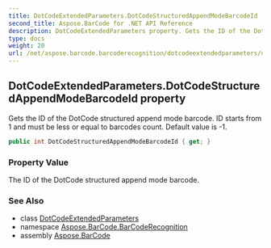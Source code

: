 ```yaml
---
title: DotCodeExtendedParameters.DotCodeStructuredAppendModeBarcodeId
second_title: Aspose.BarCode for .NET API Reference
description: DotCodeExtendedParameters property. Gets the ID of the DotCode structured append mode barcode. ID starts from 1 and must be less or equal to barcodes count. Default value is 1
type: docs
weight: 20
url: /net/aspose.barcode.barcoderecognition/dotcodeextendedparameters/dotcodestructuredappendmodebarcodeid/
---
```

## DotCodeExtendedParameters.DotCodeStructuredAppendModeBarcodeId property

Gets the ID of the DotCode structured append mode barcode. ID starts from 1 and must be less or equal to barcodes count. Default value is -1.

```csharp
public int DotCodeStructuredAppendModeBarcodeId { get; }
```

### Property Value

The ID of the DotCode structured append mode barcode.

### See Also

* class [DotCodeExtendedParameters](../)
* namespace [Aspose.BarCode.BarCodeRecognition](../../dotcodeextendedparameters/)
* assembly [Aspose.BarCode](../../../)


